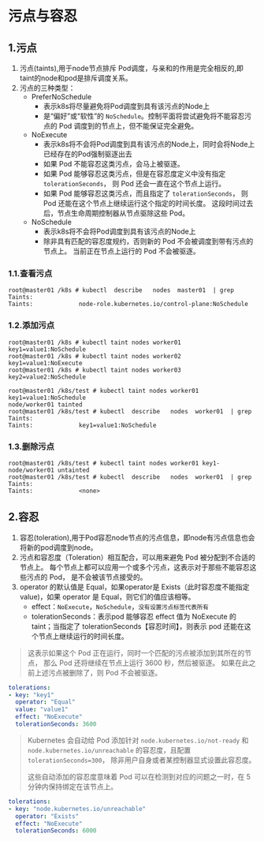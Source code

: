 # 污点与容忍

## 1.污点

1. 污点(taints),用于node节点排斥 Pod调度，与亲和的作用是完全相反的,即taint的node和pod是排斥调度关系。
2. 污点的三种类型：
   - PreferNoSchedule
     - 表示k8s将尽量避免将Pod调度到具有该污点的Node上
     - 是“偏好”或“软性”的 `NoSchedule`。控制平面将尝试避免将不能容忍污点的 Pod 调度到的节点上，但不能保证完全避免。
   - NoExecute
     - 表示k8s将不会将Pod调度到具有该污点的Node上，同时会将Node上已经存在的Pod强制驱逐出去
     - 如果 Pod 不能容忍这类污点，会马上被驱逐。
     - 如果 Pod 能够容忍这类污点，但是在容忍度定义中没有指定 `tolerationSeconds`， 则 Pod 还会一直在这个节点上运行。
     - 如果 Pod 能够容忍这类污点，而且指定了 `tolerationSeconds`， 则 Pod 还能在这个节点上继续运行这个指定的时间长度。 这段时间过去后，节点生命周期控制器从节点驱除这些 Pod。
   - NoSchedule
     - 表示k8s将不会将Pod调度到具有该污点的Node上
     - 除非具有匹配的容忍度规约，否则新的 Pod 不会被调度到带有污点的节点上。 当前正在节点上运行的 Pod 不会被驱逐。

### 1.1.查看污点

~~~shell
root@master01 /k8s # kubectl  describe   nodes  master01  | grep  Taints:
Taints:             node-role.kubernetes.io/control-plane:NoSchedule
~~~

### 1.2.添加污点

~~~shell
root@master01 /k8s # kubectl taint nodes worker01 key1=value1:NoSchedule
root@master01 /k8s # kubectl taint nodes worker02 key1=value1:NoExecute
root@master01 /k8s # kubectl taint nodes worker03 key2=value2:NoSchedule

root@master01 /k8s/test # kubectl taint nodes worker01 key1=value1:NoSchedule
node/worker01 tainted
root@master01 /k8s/test # kubectl  describe   nodes  worker01  | grep  Taints:
Taints:             key1=value1:NoSchedule
~~~

### 1.3.删除污点

~~~shell
root@master01 /k8s/test # kubectl taint nodes worker01 key1-
node/worker01 untainted
root@master01 /k8s/test # kubectl  describe   nodes  worker01  | grep  Taints:
Taints:             <none>
~~~

## 2.容忍

1. 容忍(toleration),用于Pod容忍node节点的污点信息，即node有污点信息也会将新的pod调度到node。
2. 污点和容忍度（Toleration）相互配合，可以用来避免 Pod 被分配到不合适的节点上。 每个节点上都可以应用一个或多个污点，这表示对于那些不能容忍这些污点的 Pod， 是不会被该节点接受的。
3. operator 的默认值是 Equal，如果operator是 Exists（此时容忍度不能指定 value)，如果 operator 是 Equal，则它们的值应该相等。
   - effect：`NoExecute`，`NoSchedule`，`没有设置污点标签代表所有`
   - tolerationSeconds：表示pod 能够容忍 effect 值为 NoExecute 的 taint；当指定了 tolerationSeconds【容忍时间】，则表示 pod 还能在这个节点上继续运行的时间长度。

>这表示如果这个 Pod 正在运行，同时一个匹配的污点被添加到其所在的节点， 那么 Pod 还将继续在节点上运行 3600 秒，然后被驱逐。 如果在此之前上述污点被删除了，则 Pod 不会被驱逐。

~~~yaml
tolerations:
- key: "key1"
  operator: "Equal"
  value: "value1"
  effect: "NoExecute"
  tolerationSeconds: 3600
~~~

>Kubernetes 会自动给 Pod 添加针对 `node.kubernetes.io/not-ready` 和 `node.kubernetes.io/unreachable` 的容忍度，且配置 `tolerationSeconds=300`， 除非用户自身或者某控制器显式设置此容忍度。
>
>这些自动添加的容忍度意味着 Pod 可以在检测到对应的问题之一时，在 5 分钟内保持绑定在该节点上。

~~~yaml
tolerations:
- key: "node.kubernetes.io/unreachable"
  operator: "Exists"
  effect: "NoExecute"
  tolerationSeconds: 6000
~~~







